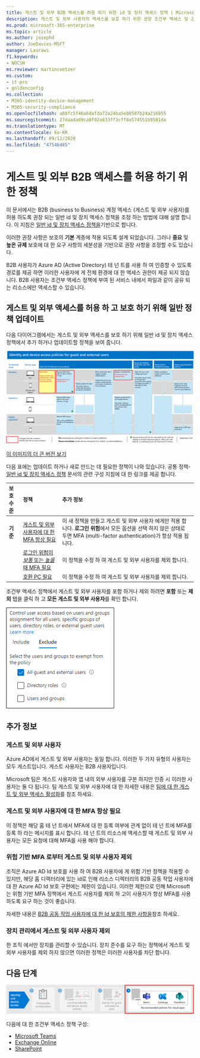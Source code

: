 ```yaml
---
title: 게스트 및 외부 B2B 액세스를 허용 하기 위한 id 및 장치 액세스 정책 | Microsoft 365 Microsoft Docs
description: 게스트 및 외부 사용자의 액세스를 보호 하기 위한 권장 조건부 액세스 및 관련 정책에 대해 설명 합니다.
ms.prod: microsoft-365-enterprise
ms.topic: article
ms.author: josephd
author: JoeDavies-MSFT
manager: Laurawi
f1.keywords:
- NOCSH
ms.reviewer: martincoetzer
ms.custom:
- it-pro
- goldenconfig
ms.collection:
- M365-identity-device-management
- M365-security-compliance
ms.openlocfilehash: a88fc5f46a6dafda72a24ba5e80587b24a216955
ms.sourcegitcommit: 27daadad9ca0f02a833ff3cff8a574551b9581da
ms.translationtype: MT
ms.contentlocale: ko-KR
ms.lasthandoff: 09/12/2020
ms.locfileid: "47546485"
---
```

# <a name="policies-for-allowing-guest-and-external-b2b-access"></a>게스트 및 외부 B2B 액세스를 허용 하기 위한 정책

이 문서에서는 B2B (business to Business) 계정 액세스 (게스트 및 외부 사용자)를 허용 하도록 권장 되는 일반 id 및 장치 액세스 정책을 조정 하는 방법에 대해 설명 합니다. 이 지침은 [일반 id 및 장치 액세스 정책을](identity-access-policies.md)기반으로 합니다.

이러한 권장 사항은 보호의 **기본** 계층에 적용 되도록 설계 되었습니다. 그러나 **중요** 및 **높은 규제** 보호에 대 한 요구 사항의 세분성을 기반으로 권장 사항을 조정할 수도 있습니다. 

B2B 사용자가 Azure AD (Active Directory) 테 넌 트를 사용 하 여 인증할 수 있도록 경로를 제공 하면 이러한 사용자에 게 전체 환경에 대 한 액세스 권한이 제공 되지 않습니다. B2B 사용자는 조건부 액세스 정책에 부여 된 서비스 내에서 파일과 같이 공유 되는 리소스에만 액세스할 수 있습니다.

## <a name="updating-the-common-policies-to-allow-and-protect-guest-and-external-access"></a>게스트 및 외부 액세스를 허용 하 고 보호 하기 위해 일반 정책 업데이트 

다음 다이어그램에서는 게스트 및 외부 액세스를 보호 하기 위해 일반 id 및 장치 액세스 정책에서 추가 하거나 업데이트할 정책을 보여 줍니다. 

[![게스트 액세스 보호를 위한 정책 업데이트 요약](../media/microsoft-365-policies-configurations/identity-access-ruleset-guest.png)](https://github.com/MicrosoftDocs/microsoft-365-docs/raw/public/microsoft-365/media/microsoft-365-policies-configurations/identity-access-ruleset-guest.png)

[이 이미지의 더 큰 버전 보기](https://github.com/MicrosoftDocs/microsoft-365-docs/raw/public/microsoft-365/media/microsoft-365-policies-configurations/identity-access-ruleset-guest.png)

다음 표에는 업데이트 하거나 새로 만드는 데 필요한 정책이 나와 있습니다. 공통 정책- [일반 id 및 장치 액세스 정책](identity-access-policies.md) 문서의 관련 구성 지침에 대 한 링크를 제공 합니다.

|보호 수준|정책|추가 정보|
|:---------------|:-------|:----------------|
|**기준**|[게스트 및 외부 사용자에 대 한 MFA 항상 필요](identity-access-policies.md#require-mfa-based-on-sign-in-risk)|이 새 정책을 만들고 게스트 및 외부 사용자 에게만 적용 합니다. **로그인 위험**에서 모든 옵션을 선택 하지 않은 상태로 두면 MFA (multi-factor authentication)가 항상 적용 됩니다.|
|        |[로그인 위험이 *보통* 또는 *높을* 때 MFA 필요](identity-access-policies.md#require-mfa-based-on-sign-in-risk)|이 정책을 수정 하 여 게스트 및 외부 사용자를 제외 합니다.|
|        |[호환 PC 필요](identity-access-policies.md#require-compliant-pcs-but-not-compliant-phones-and-tablets)|이 정책을 수정 하 여 게스트 및 외부 사용자를 제외 합니다.|

조건부 액세스 정책에서 게스트 및 외부 사용자를 포함 하거나 제외 하려면 **포함** 또는 **제외** 탭을 클릭 하 고 **모든 게스트 및 외부 사용자**를 확인 합니다.

![게스트를 제외 하기 위한 컨트롤의 화면 캡처](../media/microsoft-365-policies-configurations/identity-access-exclude-guests-ui.png)

## <a name="more-information"></a>추가 정보

### <a name="guests-vs-external-users"></a>게스트 및 외부 사용자
Azure AD에서 게스트 및 외부 사용자는 동일 합니다. 이러한 두 가지 유형의 사용자는 모두 게스트입니다. 게스트 사용자는 B2B 사용자입니다.

Microsoft 팀은 게스트 사용자와 앱 내의 외부 사용자를 구분 하지만 인증 시 이러한 사용자는 둘 다 됩니다. 팀 게스트 및 외부 사용자에 대 한 자세한 내용은 [팀에 대 한 게스트 및 외부 액세스 활성화](teams-access-policies.md#enabling-guest-and-external-access-for-teams)를 참조 하세요.

### <a name="require-mfa-always-for-guest-and-external-users"></a>게스트 및 외부 사용자에 대 한 MFA 항상 필요
이 정책은 해당 홈 테 넌 트에서 MFA에 대 한 등록 여부에 관계 없이 테 넌 트에 MFA를 등록 하 라는 메시지를 표시 합니다. 테 넌 트의 리소스에 액세스할 때 게스트 및 외부 사용자는 모든 요청에 대해 MFA를 사용 해야 합니다. 

### <a name="excluding-guest-and-external-users-from-risk-based-mfa"></a>위험 기반 MFA 로부터 게스트 및 외부 사용자 제외
조직은 Azure AD Id 보호를 사용 하 여 B2B 사용자에 게 위험 기반 정책을 적용할 수 있지만, 해당 홈 디렉터리에 있는 id로 인해 리소스 디렉터리의 B2B 공동 작업 사용자에 대 한 Azure AD Id 보호 구현에는 제한이 있습니다. 이러한 제한으로 인해 Microsoft는 위험 기반 MFA 정책에서 게스트 사용자를 제외 하 고이 사용자가 항상 MFA를 사용 하도록 요구 하는 것이 좋습니다. 

자세한 내용은 [B2B 공동 작업 사용자에 대 한 Id 보호의 제한 사항을](https://docs.microsoft.com/azure/active-directory/identity-protection/concept-identity-protection-b2b#limitations-of-identity-protection-for-b2b-collaboration-users)참조 하세요. 

### <a name="excluding-guest-and-external-users-from-device-management"></a>장치 관리에서 게스트 및 외부 사용자 제외 
한 조직 에서만 장치를 관리할 수 있습니다. 장치 준수를 요구 하는 정책에서 게스트 및 외부 사용자를 제외 하지 않으면 이러한 정책은 이러한 사용자를 차단 합니다. 

## <a name="next-step"></a>다음 단계

![4 단계: Microsoft 365 클라우드 앱에 대 한 정책](../media/microsoft-365-policies-configurations/identity-device-access-steps-next-step-4.png)

다음에 대 한 조건부 액세스 정책 구성:

- [Microsoft Teams](teams-access-policies.md)
- [Exchange Online](secure-email-recommended-policies.md)
- [SharePoint](secure-email-recommended-policies.md)

